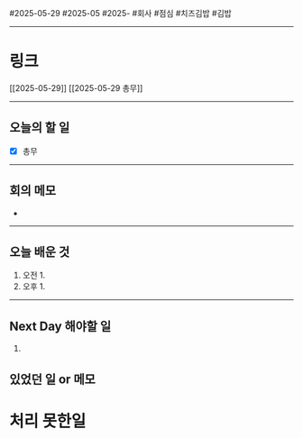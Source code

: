 #2025-05-29 #2025-05 #2025- 
#회사 #점심 #치즈김밥 #김밥

------
# 링크 
[[2025-05-29]]
[[2025-05-29 총무]]

---
## 오늘의 할 일
- [x] 총무
---
## 회의 메모
- 
---
## 오늘 배운 것
1. 오전
    1. 
2. 오후
    1. 
---
## Next Day 해야할 일
1. 


## 있었던 일 or 메모


# 처리 못한일